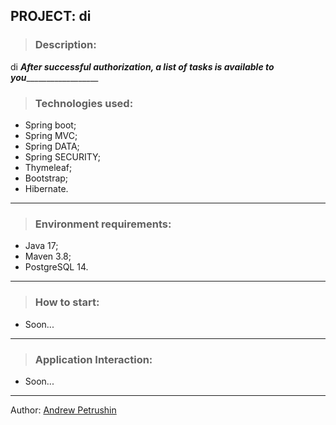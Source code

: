 ## PROJECT: di

>### Description:
di
___________________________After successful authorization, a list of tasks is available to you_____________________________________________
>### Technologies used:
  - Spring boot;
  - Spring MVC;
  - Spring DATA;
  - Spring SECURITY;
  - Thymeleaf;
  - Bootstrap;
  - Hibernate.
________________________________________________________________________
>### Environment requirements:
  - Java 17;
  - Maven 3.8;
  - PostgreSQL 14.
________________________________________________________________________
>### How to start:
- Soon...
________________________________________________________________________
>### Application Interaction:
- Soon...
________________________________________________________________________

Author: <a href="https://github.com/Futsey" title="Andrew Petrushin">Andrew Petrushin</a>